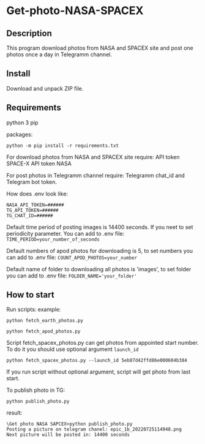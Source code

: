 # Get-photo-NASA-SPACEX

## Description
This program download photos from NASA and SPACEX site and post one photos once a day in Telegramm channel.

## Install
Download and unpack ZIP file.

## Requirements

python 3
pip

packages:
```
python -m pip install -r requirements.txt
```

For download photos from NASA and SPACEX site require:
API token SPACE-X
API token NASA

For post photos in Telegramm channel require:
Telegramm chat_id and Telegram bot token.

How does .env look like:
```
NASA_API_TOKEN=######
TG_API_TOKEN=######
TG_CHAT_ID=######
```
Default time period of posting images is 14400 seconds.
If you neet to set periodicity parameter.
You can add to .env file:
`TIME_PERIOD=your_number_of_seconds` 

Default numbers of apod photos for downloading is 5, to set numbers you can add to .env file:
`COUNT_APOD_PHOTOS=your_number`

Default name of folder to downloading all photos is 'images', to set folder you can add to .env file:
`FOLDER_NAME='your_folder'`


## How to start

Run scripts:
example:
```
python fetch_earth_photos.py
```
```
python fetch_apod_photos.py
```

Script fetch_spacex_photos.py can get photos from appointed start number.
To do it you should use optional argument `launch_id`
```
python fetch_spacex_photos.py --launch_id 5eb87d42ffd86e000604b384
```
If you run script without optional argument, script will get photo from last start.

To publish photo in TG:
```
python publish_photo.py
```
result:
```
\Get photo NASA SAPCEX>python publish_photo.py
Posting a picture on telegram chanel: epic_1b_20220725114948.png
Next picture will be posted in: 14400 seconds
```
